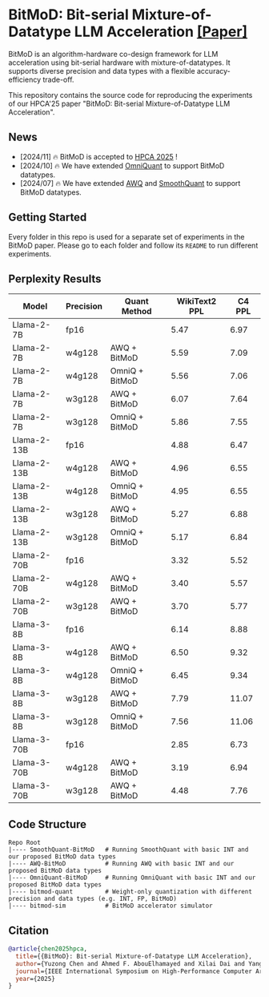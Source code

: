 # BitMoD: Bit-serial Mixture-of-Datatype LLM Acceleration [\[Paper\]](https://arxiv.org/abs/2411.11745)

BitMoD is an algorithm-hardware co-design framework for LLM acceleration using bit-serial hardware with mixture-of-datatypes. It supports diverse precision and data types with a flexible accuracy-efficiency trade-off. 

This repository contains the source code for reproducing the experiments of our HPCA'25 paper "BitMoD: Bit-serial Mixture-of-Datatype LLM Acceleration".

## News
- [2024/11] 🔥 BitMoD is accepted to [HPCA 2025](https://hpca-conf.org/2025/) !
- [2024/10] 🔥 We have extended [OmniQuant](https://github.com/OpenGVLab/OmniQuant/tree/main) to support BitMoD datatypes.
- [2024/07] 🔥 We have extended [AWQ](https://github.com/OpenGVLab/OmniQuant) and [SmoothQuant](https://github.com/mit-han-lab/smoothquant) to support BitMoD datatypes.

## Getting Started
Every folder in this repo is used for a separate set of experiments in the BitMoD paper. Please go to each folder and follow its `README` to run different experiments. 

## Perplexity Results
| Model  | Precision | Quant Method | WikiText2 PPL | C4 PPL |
| ------ | --------- | ------------ | ------------- | ------ |
|  Llama-2-7B  |fp16   |                | 5.47  | 6.97 |
|  Llama-2-7B  |w4g128 | AWQ   + BitMoD | 5.59 | 7.09 |
|  Llama-2-7B  |w4g128 | OmniQ + BitMoD | 5.56 | 7.06 |
|  Llama-2-7B  |w3g128 | AWQ   + BitMoD | 6.07 | 7.64 |
|  Llama-2-7B  |w3g128 | OmniQ + BitMoD | 5.86 | 7.55 |
|  Llama-2-13B |fp16   |                | 4.88 | 6.47 |
|  Llama-2-13B |w4g128 | AWQ   + BitMoD | 4.96 | 6.55 |
|  Llama-2-13B |w4g128 | OmniQ + BitMoD | 4.95 | 6.55 |
|  Llama-2-13B |w3g128 | AWQ   + BitMoD | 5.27 | 6.88 |
|  Llama-2-13B |w3g128 | OmniQ + BitMoD | 5.17 | 6.84 |
|  Llama-2-70B |fp16   |                | 3.32 | 5.52 |
|  Llama-2-70B |w4g128 | AWQ   + BitMoD | 3.40 | 5.57 |
|  Llama-2-70B |w3g128 | AWQ   + BitMoD | 3.70 | 5.77 |
|  Llama-3-8B  |fp16   |                | 6.14 | 8.88 |
|  Llama-3-8B  |w4g128 | AWQ   + BitMoD | 6.50 | 9.32 |
|  Llama-3-8B  |w4g128 | OmniQ + BitMoD | 6.45 | 9.34 |
|  Llama-3-8B  |w3g128 | AWQ   + BitMoD | 7.79 | 11.07 |
|  Llama-3-8B  |w3g128 | OmniQ + BitMoD | 7.56 | 11.06 |
|  Llama-3-70B |fp16   |                | 2.85 | 6.73 |
|  Llama-3-70B |w4g128 | AWQ   + BitMoD | 3.19 | 6.94 |
|  Llama-3-70B |w3g128 | AWQ   + BitMoD | 4.48 | 7.76 |

## Code Structure
```
Repo Root
|---- SmoothQuant-BitMoD   # Running SmoothQuant with basic INT and our proposed BitMoD data types
|---- AWQ-BitMoD           # Running AWQ with basic INT and our proposed BitMoD data types
|---- OmniQuant-BitMoD     # Running OmniQuant with basic INT and our proposed BitMoD data types
|---- bitmod-quant         # Weight-only quantization with different precision and data types (e.g. INT, FP, BitMoD)
|---- bitmod-sim           # BitMoD accelerator simulator
```

## Citation
```bibtex
@article{chen2025hpca,
  title={{BitMoD}: Bit-serial Mixture-of-Datatype LLM Acceleration},
  author={Yuzong Chen and Ahmed F. AbouElhamayed and Xilai Dai and Yang Wang and Marta Andronic and George A. Constantinides and Mohamed S. Abdelfattah},
  journal={IEEE International Symposium on High-Performance Computer Architecture (HPCA)},
  year={2025}
}
```
